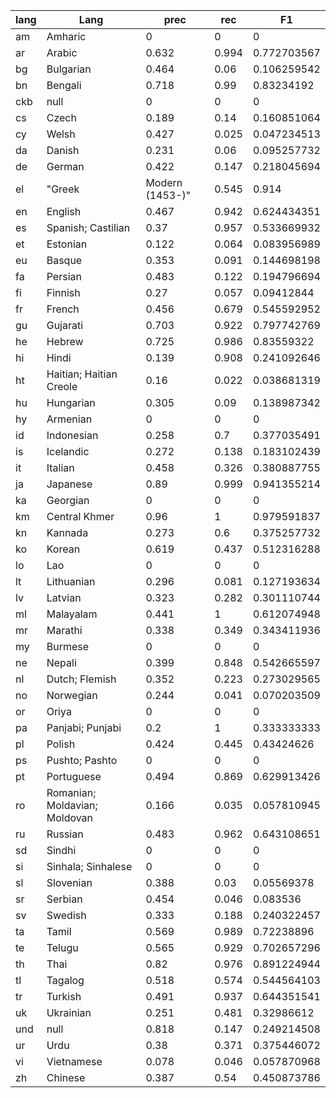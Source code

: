 |lang|Lang|prec|rec|F1|
|---|---|---|---|---|
|am|Amharic|0|0|0|
|ar|Arabic|0.632|0.994|0.772703567|
|bg|Bulgarian|0.464|0.06|0.106259542|
|bn|Bengali|0.718|0.99|0.83234192|
|ckb|null|0|0|0|
|cs|Czech|0.189|0.14|0.160851064|
|cy|Welsh|0.427|0.025|0.047234513|
|da|Danish|0.231|0.06|0.095257732|
|de|German|0.422|0.147|0.218045694|
|el|"Greek| Modern (1453-)"|0.545|0.914|0.68283756|
|en|English|0.467|0.942|0.624434351|
|es|Spanish; Castilian|0.37|0.957|0.533669932|
|et|Estonian|0.122|0.064|0.083956989|
|eu|Basque|0.353|0.091|0.144698198|
|fa|Persian|0.483|0.122|0.194796694|
|fi|Finnish|0.27|0.057|0.09412844|
|fr|French|0.456|0.679|0.545592952|
|gu|Gujarati|0.703|0.922|0.797742769|
|he|Hebrew|0.725|0.986|0.83559322|
|hi|Hindi|0.139|0.908|0.241092646|
|ht|Haitian; Haitian Creole|0.16|0.022|0.038681319|
|hu|Hungarian|0.305|0.09|0.138987342|
|hy|Armenian|0|0|0|
|id|Indonesian|0.258|0.7|0.377035491|
|is|Icelandic|0.272|0.138|0.183102439|
|it|Italian|0.458|0.326|0.380887755|
|ja|Japanese|0.89|0.999|0.941355214|
|ka|Georgian|0|0|0|
|km|Central Khmer|0.96|1|0.979591837|
|kn|Kannada|0.273|0.6|0.375257732|
|ko|Korean|0.619|0.437|0.512316288|
|lo|Lao|0|0|0|
|lt|Lithuanian|0.296|0.081|0.127193634|
|lv|Latvian|0.323|0.282|0.301110744|
|ml|Malayalam|0.441|1|0.612074948|
|mr|Marathi|0.338|0.349|0.343411936|
|my|Burmese|0|0|0|
|ne|Nepali|0.399|0.848|0.542665597|
|nl|Dutch; Flemish|0.352|0.223|0.273029565|
|no|Norwegian|0.244|0.041|0.070203509|
|or|Oriya|0|0|0|
|pa|Panjabi; Punjabi|0.2|1|0.333333333|
|pl|Polish|0.424|0.445|0.43424626|
|ps|Pushto; Pashto|0|0|0|
|pt|Portuguese|0.494|0.869|0.629913426|
|ro|Romanian; Moldavian; Moldovan|0.166|0.035|0.057810945|
|ru|Russian|0.483|0.962|0.643108651|
|sd|Sindhi|0|0|0|
|si|Sinhala; Sinhalese|0|0|0|
|sl|Slovenian|0.388|0.03|0.05569378|
|sr|Serbian|0.454|0.046|0.083536|
|sv|Swedish|0.333|0.188|0.240322457|
|ta|Tamil|0.569|0.989|0.72238896|
|te|Telugu|0.565|0.929|0.702657296|
|th|Thai|0.82|0.976|0.891224944|
|tl|Tagalog|0.518|0.574|0.544564103|
|tr|Turkish|0.491|0.937|0.644351541|
|uk|Ukrainian|0.251|0.481|0.32986612|
|und|null|0.818|0.147|0.249214508|
|ur|Urdu|0.38|0.371|0.375446072|
|vi|Vietnamese|0.078|0.046|0.057870968|
|zh|Chinese|0.387|0.54|0.450873786|